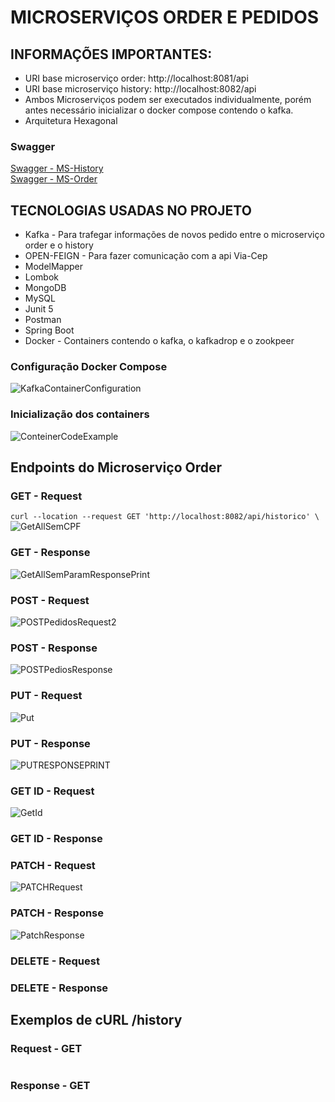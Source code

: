 # MICROSERVIÇOS ORDER E PEDIDOS  
  ## INFORMAÇÕES IMPORTANTES:
   - URI base microserviço order: http://localhost:8081/api 
   - URI base microserviço history: http://localhost:8082/api 
   - Ambos Microserviços podem ser executados individualmente, porém antes necessário inicializar o docker compose contendo o kafka.
   - Arquitetura Hexagonal


### Swagger

[Swagger - MS-History]()  
[Swagger - MS-Order]()  

## TECNOLOGIAS USADAS NO PROJETO

- Kafka - Para trafegar informações de novos pedido entre o microserviço order e o history
- OPEN-FEIGN - Para fazer comunicação com a api Via-Cep
- ModelMapper
- Lombok
- MongoDB
- MySQL
- Junit 5 
- Postman
- Spring Boot
- Docker - Containers contendo o kafka, o kafkadrop e o zookpeer


 ### Configuração Docker Compose
  ![KafkaContainerConfiguration](https://user-images.githubusercontent.com/57242457/215167206-2ef78767-37fe-40a1-b0df-69cfee53eef7.png)
 ### Inicialização dos containers
  ![ConteinerCodeExample](https://user-images.githubusercontent.com/57242457/215167967-29797542-f27d-418d-bfcd-3c622dc6c668.png)
  
 ## Endpoints do Microserviço Order
 

### GET - Request 

``` curl --location --request GET 'http://localhost:8082/api/historico' \ ```
![GetAllSemCPF](https://user-images.githubusercontent.com/57242457/215168574-501701b3-f25e-4012-9b02-a1bc89b1fbee.png)


### GET - Response  
 ![GetAllSemParamResponsePrint](https://user-images.githubusercontent.com/57242457/215168877-5a0a78f9-a41a-414b-a9fb-c21e49a4735f.png)

### POST - Request 
 ![POSTPedidosRequest2](https://user-images.githubusercontent.com/57242457/215169072-edc972a3-7ff5-4961-be4f-f96985780e59.png)

### POST - Response
 ![POSTPediosResponse](https://user-images.githubusercontent.com/57242457/215169908-2f42b8ea-580f-4741-b3c9-fd8827df4f05.png)

### PUT - Request
 ![Put](https://user-images.githubusercontent.com/57242457/215170180-37029400-6c74-4f9c-b901-490563c1004d.png)

### PUT - Response
  ![PUTRESPONSEPRINT](https://user-images.githubusercontent.com/57242457/215170497-f3710631-5aea-4b57-896e-74efb6e2391d.png)
  
### GET ID - Request
  ![GetId](https://user-images.githubusercontent.com/57242457/215171674-9f413cfe-f3cc-4d75-812e-0fe234269fe6.png)

### GET ID - Response
  
### PATCH - Request 
  ![PATCHRequest](https://user-images.githubusercontent.com/57242457/215172120-ea7890f9-2138-402b-97ec-cd7ae3a54076.png)
  
### PATCH - Response
  ![PatchResponse](https://user-images.githubusercontent.com/57242457/215172472-77b6069f-8cd7-4fef-958a-2e3b5183a591.png)

### DELETE - Request
  
### DELETE - Response
  

## Exemplos de cURL /history 

### Request - GET 

```json
```

### Response - GET  

```json
```

